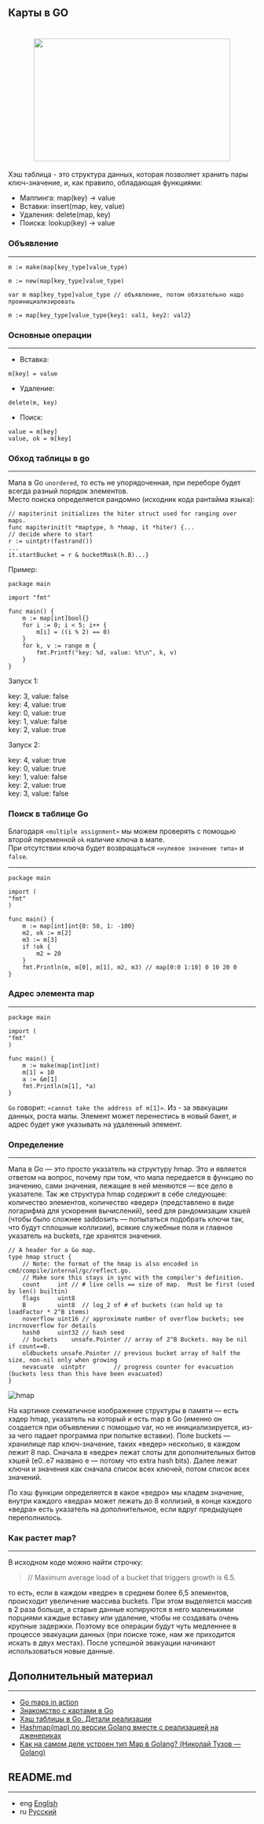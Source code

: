 ## Карты в GO

<h1 align="center"><img class="goldT" src="../../../img/map.svg" width="400" height="250"></h1>

Хэш таблица - это структура данных, которая позволяет хранить пары ключ-значение, и, как правило, обладающая функциями:

- Маппинга: map(key) → value
- Вставки: insert(map, key, value)
- Удаления: delete(map, key)
- Поиска: lookup(key) → value

### Объявление
***
```golang
m := make(map[key_type]value_type)
```
```golang
m := new(map[key_type]value_type)
```
```golang
var m map[key_type]value_type // объявление, потом обязательно надо проинициализировать
```
```golang
m := map[key_type]value_type{key1: val1, key2: val2}
```

### Основные операции
***
- Вставка:
```golang
m[key] = value
```
- Удаление:
```golang
delete(m, key)
```
- Поиск:
```golang
value = m[key]
value, ok = m[key]
```

### Обход таблицы в go
***
Мапа в Go `unordered`, то есть не упорядоченная, при переборе будет всегда разный порядок элементов.  
Место поиска определяется рандомно (исходник кода рантайма языка):
```golang
// mapiterinit initializes the hiter struct used for ranging over maps.
func mapiterinit(t *maptype, h *hmap, it *hiter) {...
// decide where to start
r := uintptr(fastrand())
...
it.startBucket = r & bucketMask(h.B)...}
```
Пример:
```golang
package main

import "fmt"

func main() {
    m := map[int]bool{}
    for i := 0; i < 5; i++ {
        m[i] = ((i % 2) == 0)
    }
    for k, v := range m {
        fmt.Printf("key: %d, value: %t\n", k, v)
    }
}
```
Запуск 1:

key: 3, value: false  
key: 4, value: true  
key: 0, value: true  
key: 1, value: false  
key: 2, value: true  

Запуск 2:

key: 4, value: true  
key: 0, value: true  
key: 1, value: false  
key: 2, value: true  
key: 3, value: false  

### Поиск в таблице Go
Благодаря `«multiple assignment»` мы можем проверять с помощью второй переменной `ok` наличие ключа в мапе.  
При отсутствии ключа будет возвращаться `«нулевое значение типа»` и `false`.
***
```golang
package main

import (
"fmt"
)

func main() {
    m := map[int]int{0: 50, 1: -100}
    m2, ok := m[2]
	m3 := m[3]
    if !ok {
        m2 = 20
    }
    fmt.Println(m, m[0], m[1], m2, m3) // map[0:0 1:10] 0 10 20 0
}
```

### Адрес элемента map
***
```golang
package main

import (
"fmt"
)

func main() {
    m := make(map[int]int)
    m[1] = 10
    a := &m[1]
    fmt.Println(m[1], *a)
}
```
`Go` говорит: `«cannot take the address of m[1]»`. Из - за эвакуации данных, роста мапы. Элемент может перенестись в новый бакет, и адрес будет
уже указывать на удаленный элемент.

### Определение
***
Мапа в Go — это просто указатель на структуру hmap. Это и является ответом на вопрос, почему при том, что мапа передается в функцию по
значению, сами значения, лежащие в ней меняются — все дело в указателе. Так же структура hmap содержит в себе следующее: количество
элементов, количество «ведер» (представлено в виде логарифма для ускорения вычислений), seed для рандомизации хэшей (чтобы было сложнее
заddosить — попытаться подобрать ключи так, что будут сплошные коллизии), всякие служебные поля и главное указатель на buckets,
где хранятся значения.
```golang
// A header for a Go map.
type hmap struct {
    // Note: the format of the hmap is also encoded in cmd/compile/internal/gc/reflect.go.
    // Make sure this stays in sync with the compiler's definition.
    count     int // # live cells == size of map.  Must be first (used by len() builtin)
    flags     uint8
    B         uint8  // log_2 of # of buckets (can hold up to loadFactor * 2^B items)
    noverflow uint16 // approximate number of overflow buckets; see incrnoverflow for details
    hash0     uint32 // hash seed
    // buckets    unsafe.Pointer // array of 2^B Buckets. may be nil if count==0.
    oldbuckets unsafe.Pointer // previous bucket array of half the size, non-nil only when growing
    nevacuate  uintptr        // progress counter for evacuation (buckets less than this have been evacuated)
}
```
![hmap](../../../img/hmap.png)

На картинке схематичное изображение структуры в памяти — есть хэдер hmap, указатель на который и есть map в Go
(именно он создается при объявлении с помощью var, но не инициализируется, из-за чего падает программа при попытке
вставки). Поле buckets — хранилище пар ключ-значение, таких «ведер» несколько, в каждом лежит 8 пар.
Сначала в «ведре» лежат слоты для дополнительных битов хэшей (e0..e7 названо e — потому что extra hash bits).
Далее лежат ключи и значения как сначала список всех ключей, потом список всех значений.

По хэш функции определяется в какое «ведро» мы кладем значение, внутри каждого «ведра» может лежать до 8 коллизий, в конце каждого «ведра» есть указатель на дополнительное, если вдруг предыдущее переполнилось.

### Как растет map?
***
В исходном коде можно найти строчку:

> // Maximum average load of a bucket that triggers growth is 6.5.

то есть, если в каждом «ведре» в среднем более 6,5 элементов, происходит увеличение массива buckets.
При этом выделяется массив в 2 раза больше, а старые данные копируются в него маленькими порциями каждые вставку
или удаление, чтобы не создавать очень крупные задержки. Поэтому все операции будут чуть медленнее в процессе
эвакуации данных (при поиске тоже, нам же приходится искать в двух местах). После успешной эвакуации начинают
использоваться новые данные.

## Дополнительный материал
***
- [Go maps in action](https://go.dev/blog/maps)
- [Знакомство с картами в Go](https://www.digitalocean.com/community/tutorials/understanding-maps-in-go-ru)
- [Хэш таблицы в Go. Детали реализации](https://habr.com/ru/articles/457728/)
- [Hashmap(map) по версии Golang вместе с реализацией на дженериках](https://habr.com/ru/articles/704796/)
- [Как на самом деле устроен тип Map в Golang? (Николай Тузов — Golang)](https://www.youtube.com/watch?v=P_SXTUiA-9Y&ab_channel=%D0%9D%D0%B8%D0%BA%D0%BE%D0%BB%D0%B0%D0%B9%D0%A2%D1%83%D0%B7%D0%BE%D0%B2%E2%80%94Golang)

## README.md
***

- eng [English](https://github.com/lumorow/golang-interview-preparation/blob/main/Basic/map/README.md)
- ru [Русский](https://github.com/lumorow/golang-interview-preparation/blob/main/Basic/map/readme/README.ru.md)
